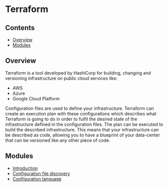 # Terraform

<!--TOC_START-->
## Contents
- [Overview](#overview)
- [Modules](#modules)

<!--TOC_END-->
## Overview

Terraform is a tool developed by HashiCorp for building, changing and versioning infrastructure on public cloud services like: 
* AWS
* Azure
* Google Cloud Platform

Configuration files are used to define your infrastructure. 
Terraform can create an execution plan with these configurations which describes what Terraform is going to do in order to fulfil the desired state of the infrastructure defined in the configuration files. 
The plan can be executed to build the described infrastructure. 
This means that your infrastructure can be described as code, allowing you to have a blueprint of your data-center that can be versioned like any other piece of code.
<!--MODULES_START-->
## Modules
- [Introduction](./modules/introduction)
- [Configuration file discovery](./modules/tf_configuration_file_discovery)
- [Configuration language](./modules/tf_configuration_language)
<!--MODULES_END-->
